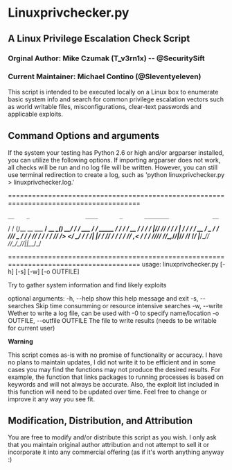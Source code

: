 

# Linuxprivchecker.py
## A Linux Privilege Escalation Check Script
###  Orginal Author: Mike Czumak (T_v3rn1x) -- @SecuritySift
###  Current Maintainer: Michael Contino (@Sleventyeleven)

This script is intended to be executed locally on a Linux box to enumerate basic system info and
search for common privilege escalation vectors such as world writable files, misconfigurations, clear-text
passwords and applicable exploits.

## Command Options and arguments

If the system your testing has Python 2.6 or high and/or argparser installed, you can utilize the following options.
If importing argparser does not work, all checks will be run and no log file will be written.
However, you can still use terminal redirection to create a log, such as 'python linuxprivchecker.py > linuxprivchecker.log.'

=======================================================================================

    __    _                  ____       _       ________              __
   / /   (_)___  __  ___  __/ __ \_____(_)   __/ ____/ /_  ___  _____/ /_____  _____
  / /   / / __ \/ / / / |/_/ /_/ / ___/ / | / / /   / __ \/ _ \/ ___/ //_/ _ \/ ___/
 / /___/ / / / / /_/ />  </ ____/ /  / /| |/ / /___/ / / /  __/ /__/ ,< /  __/ /
/_____/_/_/ /_/\__,_/_/|_/_/   /_/  /_/ |___/\____/_/ /_/\___/\___/_/|_|\___/_/


=======================================================================================
usage: linuxprivchecker.py [-h] [-s] [-w] [-o OUTFILE]

Try to gather system information and find likely exploits

optional arguments:
  -h, --help            show this help message and exit
  -s, --searches        Skip time consumming or resource intensive searches
  -w, --write           Wether to write a log file, can be used with -0 to
                        specify name/location
  -o OUTFILE, --outfile OUTFILE
                        The file to write results (needs to be writable for
                        current user)



**Warning**

This script comes as-is with no promise of functionality or accuracy.  I have no plans to maintain updates,
I did not write it to be efficient and in some cases you may find the functions may not produce the desired
results.  For example, the function that links packages to running processes is based on keywords and will
not always be accurate.  Also, the exploit list included in this function will need to be updated over time.
Feel free to change or improve it any way you see fit.

## Modification, Distribution, and Attribution

You are free to modify and/or distribute this script as you wish.  I only ask that you maintain original
author attribution and not attempt to sell it or incorporate it into any commercial offering (as if it's
worth anything anyway :)
